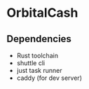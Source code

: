 # OrbitalCash

## Dependencies

 - Rust toolchain
 - shuttle cli
 - just task runner
 - caddy (for dev server)